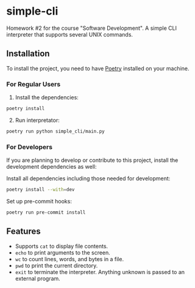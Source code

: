 # simple-cli

Homework #2 for the course "Software Development". A simple CLI interpreter that supports several UNIX commands.

## Installation

To install the project, you need to have [Poetry](https://python-poetry.org/docs/#installation) installed on your machine.

### For Regular Users

1. Install the dependencies:
```bash
poetry install
```
2. Run interpretator:
```bash
poetry run python simple_cli/main.py
```

### For Developers
If you are planning to develop or contribute to this project, install the development dependencies as well:

Install all dependencies including those needed for development:

```bash
poetry install --with=dev
```

Set up pre-commit hooks:

```bash
poetry run pre-commit install
```


## Features
- Supports `cat` to display file contents.
- `echo` to print arguments to the screen.
- `wc` to count lines, words, and bytes in a file.
- `pwd` to print the current directory.
- `exit` to terminate the interpreter.
Anything unknown is passed to an external program.
